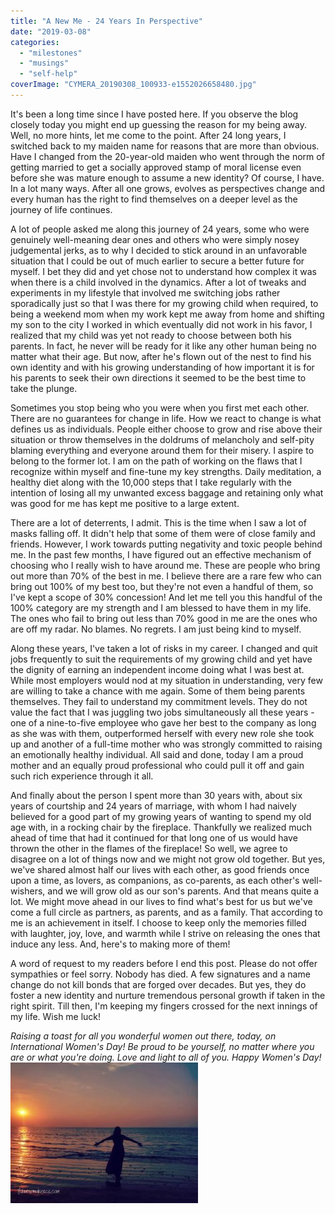 ```yaml
---
title: "A New Me - 24 Years In Perspective"
date: "2019-03-08"
categories: 
  - "milestones"
  - "musings"
  - "self-help"
coverImage: "CYMERA_20190308_100933-e1552026658480.jpg"
---
```


It's been a long time since I have posted here. If you observe the blog closely today you might end up guessing the reason for my being away. Well, no more hints, let me come to the point. After 24 long years, I switched back to my maiden name for reasons that are more than obvious. Have I changed from the 20-year-old maiden who went through the norm of getting married to get a socially approved stamp of moral license even before she was mature enough to assume a new identity? Of course, I have. In a lot many ways. After all one grows, evolves as perspectives change and every human has the right to find themselves on a deeper level as the journey of life continues.

A lot of people asked me along this journey of 24 years, some who were genuinely well-meaning dear ones and others who were simply nosey judgemental jerks, as to why I decided to stick around in an unfavorable situation that I could be out of much earlier to secure a better future for myself. I bet they did and yet chose not to understand how complex it was when there is a child involved in the dynamics. After a lot of tweaks and experiments in my lifestyle that involved me switching jobs rather sporadically just so that I was there for my growing child when required, to being a weekend mom when my work kept me away from home and shifting my son to the city I worked in which eventually did not work in his favor, I realized that my child was yet not ready to choose between both his parents. In fact, he never will be ready for it like any other human being no matter what their age. But now, after he's flown out of the nest to find his own identity and with his growing understanding of how important it is for his parents to seek their own directions it seemed to be the best time to take the plunge.

Sometimes you stop being who you were when you first met each other. There are no guarantees for change in life. How we react to change is what defines us as individuals. People either choose to grow and rise above their situation or throw themselves in the doldrums of melancholy and self-pity blaming everything and everyone around them for their misery. I aspire to belong to the former lot. I am on the path of working on the flaws that I recognize within myself and fine-tune my key strengths. Daily meditation, a healthy diet along with the 10,000 steps that I take regularly with the intention of losing all my unwanted excess baggage and retaining only what was good for me has kept me positive to a large extent.

There are a lot of deterrents, I admit. This is the time when I saw a lot of masks falling off. It didn't help that some of them were of close family and friends. However, I work towards putting negativity and toxic people behind me. In the past few months, I have figured out an effective mechanism of choosing who I really wish to have around me. These are people who bring out more than 70% of the best in me. I believe there are a rare few who can bring out 100% of my best too, but they're not even a handful of them, so I've kept a scope of 30% concession! And let me tell you this handful of the 100% category are my strength and I am blessed to have them in my life. The ones who fail to bring out less than 70% good in me are the ones who are off my radar. No blames. No regrets. I am just being kind to myself.

Along these years, I've taken a lot of risks in my career. I changed and quit jobs frequently to suit the requirements of my growing child and yet have the dignity of earning an independent income doing what I was best at. While most employers would nod at my situation in understanding, very few are willing to take a chance with me again. Some of them being parents themselves. They fail to understand my commitment levels. They do not value the fact that I was juggling two jobs simultaneously all these years - one of a nine-to-five employee who gave her best to the company as long as she was with them, outperformed herself with every new role she took up and another of a full-time mother who was strongly committed to raising an emotionally healthy individual. All said and done, today I am a proud mother and an equally proud professional who could pull it off and gain such rich experience through it all.

And finally about the person I spent more than 30 years with, about six years of courtship and 24 years of marriage, with whom I had naively believed for a good part of my growing years of wanting to spend my old age with, in a rocking chair by the fireplace. Thankfully we realized much ahead of time that had it continued for that long one of us would have thrown the other in the flames of the fireplace! So well, we agree to disagree on a lot of things now and we might not grow old together. But yes, we've shared almost half our lives with each other, as good friends once upon a time, as lovers, as companions, as co-parents, as each other's well-wishers, and we will grow old as our son's parents. And that means quite a lot. We might move ahead in our lives to find what's best for us but we've come a full circle as partners, as parents, and as a family. That according to me is an achievement in itself. I choose to keep only the memories filled with laughter, joy, love, and warmth while I strive on releasing the ones that induce any less. And, here's to making more of them!

A word of request to my readers before I end this post. Please do not offer sympathies or feel sorry. Nobody has died. A few signatures and a name change do not kill bonds that are forged over decades. But yes, they do foster a new identity and nurture tremendous personal growth if taken in the right spirit. Till then, I'm keeping my fingers crossed for the next innings of my life. Wish me luck!

_Raising a toast for all you wonderful women out there, today, on International Women's Day! Be proud to be yourself, no matter where you are or what you're doing. Love and light to all of you. Happy Women's Day!_ [![](images/CYMERA_20190308_100933-300x225.jpg)](https://ifsbutsandsetcs.com/wp-content/uploads/2019/03/CYMERA_20190308_100933.jpg)
